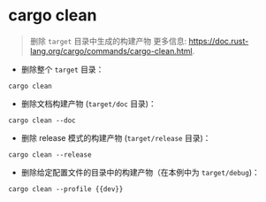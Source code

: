 # cargo clean

> 删除 `target` 目录中生成的构建产物
> 更多信息: <https://doc.rust-lang.org/cargo/commands/cargo-clean.html>.

- 删除整个 `target` 目录：

`cargo clean`

- 删除文档构建产物 (`target/doc` 目录)：

`cargo clean --doc`

- 删除 release 模式的构建产物 (`target/release` 目录)：

`cargo clean --release`

- 删除给定配置文件的目录中的构建产物（在本例中为 `target/debug`)：

`cargo clean --profile {{dev}}`
